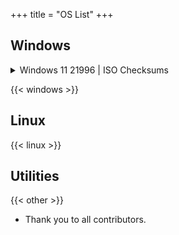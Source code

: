 +++
title = "OS List"
+++

## Windows

<details>
    <summary>Windows 11 21996 | ISO Checksums</summary>
    <b>SHA-512:</b> 093bde5bdd8cc5cabb95517998c539cef198c4d5fb31eabcac5aff5f5cd4b4a3f716e8ae962758b0ae2a50f03f0144408f77ee4b83cd7ebceffa07805f2108e2
    <br>
    <b>SHA-256:</b> b8426650c24a765c24083597a1eba48d9164802bd273b678c4fefe2a6da60dcb
    <br>
    <b>MD5:</b> 179bfe07f7050093ee595ddd85a30201
    <br>

```powershell
    certutil -hashfile ISOFILE md5/SHA-512/SHA-256
```

</details>

{{< windows >}} 

## Linux

{{< linux >}} 

## Utilities

{{< other >}} 

* Thank you to all contributors.